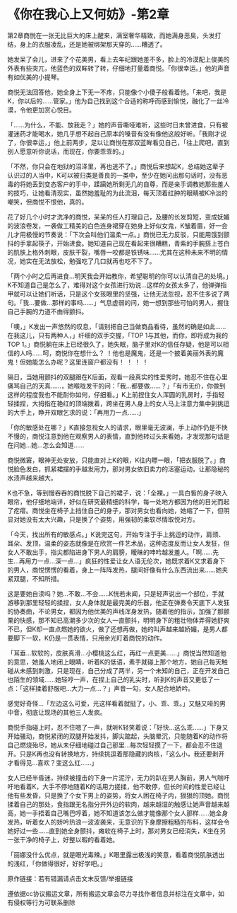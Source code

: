 # 《你在我心上又何妨》-第2章

第2章商悦在一张无比巨大的床上醒来，满室奢华精致，而她满身恶臭，头发打结，身上的衣服凌乱，还是她被绑架那天穿的……糟透了。

她发呆了会儿，进来了个花美男，看上去年纪跟她差不多，脸上的冷漠配上俊美的外表有些突兀，他蓝色的双眸转了转，仔细地打量着商悦。「你很幸运。」他的声音有如优美的小提琴。

商悦无法回答他，她全身上下无一不疼，只能像个小傻子般看着他。「来吧，我是K，你以后的……管家。」他为自己找到这个合适的称呼而感到愉悦，融化了一丝冷漠，令他更加赏心悦目。

「……为什么，不能、放我走？」她的声音嘶哑难听，这些时日未曾进食，只有被灌迷药才能喝水，她几乎想不起自己原本的嗓音有没有像他这般好听。「我刚才说了，你很幸运，」他上前两步，足以让商悦在那双蓝眸看见自己，「往上爬吧，直到别人愿意听你说话，而现在，你要乖乖的。」

「不然，你只会在地狱的沼泽里，再也逃不了。」商悦后来想起K，总结她这辈子认识过的人当中，K可以被归类是善良的一类中，至少在她问出那句话时，没有恶毒的将她丢到变态客户的手中，蹂躏她所剩无几的自尊，而是亲手调教她那些羞人的技巧，让她看清现实，虽然她羞耻的为此流泪，每天顶着红肿的眼睛被K冷淡的嘲笑，但商悦不恨他，真的。

花了好几个小时才洗净的商悦，呆呆的任人打理自己，及腰的长发剪短，变成妩媚的波浪卷发，一袭做工精美的白色连身裙穿在她身上好似女鬼，K皱着眉，好一会儿才用极慢的节奏说：「下次会叫他们温柔一点。」商悦已无力反驳，只能用饿到颤抖的手拿起筷子，开始进食。她知道自己现在看起来很糟糕，青紫的手腕搭上苍白的肌肤上格外刺眼，皮肤干裂，嘴唇一咬都是铁锈味……尤其在这种未来不明的情况，她实在无法放松，勉强吃了几口就再也吃不下了。

「两个小时之后再进食…明天我会开始教你，希望聪明的你可以认清自己的处境。」K不知道自己是怎么了，难得对这个女孩进行劝说…这样的女孩太多了，他弹弹指甲就可以让她们听话，只是这个女孩眼里的坚强，让他无法忽视，忍不住多说了两句。「我…要做…那样的事吗……」气息虚弱的问，她一想到那些可怕的男人，握住自己手腕的力道不由得颤抖。

「噢，」K发出一声悠然的叹息，「请别把自己当做商品看待，虽然的确是如此……在我这儿，只有两种人，」纤细的双手交握，「TOP 1与其他，而你，即将成为我的TOP 1。」商悦躺在床上已经很久了，她失眠，脑子里对K的信任存疑，他是可以相信的人吗……呵，商悦你在想什么？ ！他也是魔鬼，还是一个披着美丽外表的魔鬼！但她能怎么办呢？这里连窗户都没有！ ！ ！ ！

隔日，当她用颤抖的双腿跟在K后面，观看一段真实的性爱秀时，她忍不住在心里痛骂自己的天真……，她喉咙发干的问：「我…都要做……？」「有市无价，你做到这样的程度我也不能耐你如何，仔细看。」K上前捏住女人浑圆的乳房时，手指轻轻揉捏，大拇指在艳红的顶端拨着，跨坐在男人身上的女人马上注意力集中到挑逗的大手上，睁开双眼乞求的说：「再用力一点……」

「你的敏感处在哪？」K直接忽视女人的请求，眼里毫无波澜，手上动作仍是不快不慢的，商悦注意到他在观察男人的表情，直到他转过头来看她，才发现那句话是在问她…她…怎么会知道……

商悦微窘，眼神无处安放，只能直对上K的眼，K往内瞟一眼，「把衣服脱了。」商悦脸色发白，抓紧裙摆的手越发用力，那对男女依旧卖力的活塞运动，让那隐秘的水渍声越来越大。

K也不急，等到慢吞吞的商悦脱下自己的裙子，说：「全裸。」一具白皙的身子映入眼帘，他仔细地端详，好似在研究最精细的科学，每一处地方都因为他的目光而起了疙瘩。商悦坐在椅子上挡住自己的身子，那对男女也看向她，她缩了一下，但明显对她没有太大兴趣，只是换了个姿势，用强韧的柔软尽情取悦对方。

「今天，找出所有的敏感点。」K说完这句，开始专注于手上挑逗的动作，肩颈、耳朵、发顶，温柔的姿态就像是在欣赏一件艺术品，这种态度反而让女人发狂，但女人不敢出手，指尖都陷进身下男人的肩膀，暧昧的呻吟越发羞人。「啊……先生…再用力一点…深一点…」疯狂的性爱让女人语无伦次，她既求着K又求着身下的男人，商悦愣愣的看着，身上一阵阵发热，腿间好像有什么东西流出来……她夹紧双腿，不知所措。

这是要她自渎吗？她…不敢…不会……K恍若未闻，只是轻声说出一个部位，手就游移到那里轻轻的揉捏，女人身体就是最完美的乐器，他正在弹奏令天底下人发狂的协奏曲，不论男女，都因为他优美的声线浑身发热，随着他的指示，加强了那颤栗的快感，那不知已高潮多少次的女人一直颤抖，明明身下的粗壮物体弄得她舒爽不已，但K却一直点燃她的欲火，做了还想再做，她的叫声越来越娇媚，是男人都要脚下一软，K仍是一贯表情，只用余光盯着商悦的动作。

「耳垂…软软的，皮肤真滑…小樱桃这么红，再红一点更美……」商悦当然知道他的意思，她羞人地闭上眼睛，听着K的低语，素手就碰上那个地方，她自己每天触碰从未感到刺激，只是现在，自己分成了两半，另一个未知的自己，正在开发自己也陌生的领域……她轻哼一声，在捏上自己的乳尖时，听到K的声音又更低了一点：「这样揉着舒服吧…大力一点…？」声音一勾，女人配合地娇吟。

感觉好奇怪…「左边这么可爱，光这样看着就挺了，小、乖、乖。」又魅又哑的男中音，彻底让现场的其他三人发疯。

商悦手指碰上时，忍不住嗯了一声，就听K轻笑着说：「好快…这么乖……」下身又开始骚动，商悦紧闭的双腿开始发抖，脚尖踮起，头脑晕沉，只能随着K的动作将自己燃烧殆尽，她从未仔细地碰过自己那里…每次轻轻摸了一下，都会忍不住退开。只是K再也没有转换地方，持续挑逗着那隐藏的肉核，「这么小，我还要剥开才看得见…喜欢？变这么红……」

女人已经半昏迷，持续被撞击的下身一片泥泞，无力的趴在男人胸前，男人气喘吁吁地看着K，大手不停地随着K的话用力搓揉，他不敢停，但长时间的性爱已经让他有些发昏，只是换了个女下男上的姿势，将女人困在椅子内，狠狠的顶她。商悦揉着自己的那处，食指跟无名指分开外边的软肉，越来越湿的触感让她声音越来越高，她一手捂着自己嘴巴哼着，她不知道该怎么做才能像那个女人那样……她全身发热，听着女人的娇吟热浪一波波袭来，无意识的下身摩擦粗糙的布料，这样会令她好过一些……直到她全身颤抖，瘫软在椅子上时，那对男女已经消失，K坐在另一张干净的椅子上，好整以暇的看着她。

「丽娜没什么优点，就是眼光毒辣。」K眼里露出极浅的笑意，看着商悦肌肤透出的浅红，「你做得很好，好好学吧。」 

原作链接：若有错漏请点击文末反馈/举报链接

遵依据cc协议搬运文章，所有搬运文章会尽力寻找作者信息并标注在文章中，如有侵权等行为可联系删除